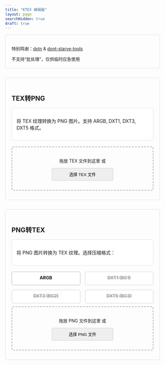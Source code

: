 ```yaml
---
title: "KTEX 编辑器"
layout: page
searchHidden: true
draft: true
---
```


<style>
  
  h1 {
  text-align: center;
  }
  
    .section {
        margin-bottom: 30px;
        padding: 20px;
        border: 1px solid #ddd;
        border-radius: 5px;
    }
  
  .tool-info {
  background: white;
  padding: 15px;
  border-radius: 8px;
  margin-bottom: 20px;
  font-size: 0.95rem;
  border: 1px solid #ddd;
  }
  
  .tool-info ul {
  padding-left: 20px;
  margin: 10px 0;
  }
  
  .tool-info li {
  margin-bottom: 8px;
  }
  
  .drop-zone {
  border: 2px dashed #aaa;
  padding: 20px;
  text-align: center;
  margin: 10px 0;
  cursor: pointer;
  border-radius: 3px;
  }
  .drop-zone.drag-over {
  border-color: #666;
  }
  
  
  .section button {
  border: 1px solid #ccc;
  border-radius: 5px;
  padding: 10px;
  margin: 10px auto;
  border-radius: 3px;
  cursor: pointer;
  display: block;
  width: 200px; /* 固定宽度，根据需求调整数值 */
  }
  .section button:hover {
  transform: translateY(-1px);
  box-shadow: 0 2px 8px #666;
  }
  
  .file-info {
  padding: 15px;
  background: white;
  border-radius: 8px;
  margin: 15px 0;
  font-size: 0.9rem;
  border: 1px solid #ddd;
  }

  select, .format-selector {
  width: 100%;
  padding: 12px;
  border: 2px solid #ddd;
  border-radius: 4px;
  margin: 15px 0;
  font-size: 1rem;
  background: white;
  }
  
  #dxtFormatSelect {
  display: flex;
  flex-wrap: wrap;
  gap: 15px;
  margin: 0 0 10px 0;
  }
  
  .option-card {
  border: 2px solid #ddd;
  border-radius: 8px;
  padding: 10px;
  margin-bottom: 0;
  cursor: pointer;
  transition: all 0.3s ease;
  flex: 1;
  min-width: calc(50% - 15px);
  box-sizing: border-box;
  background: white;
  text-align: center;
  }
  
  .option-card:hover {
  transform: translateY(-1px);
  box-shadow: 0 2px 8px #666;
  }
  
  .option-card.selected {
  border: 1px solid #aaa;
  border-radius: 5px;
  }
  
  .option-card h4 {
  margin: 0 0 5px 0;
  font-size: 0.9rem;
  }
  
  .option-card p {
  margin: 0;
  font-size: 0.8rem;
  }
  
  
  
  .option-card-disabled {
  border: 1px solid #ccc;
  border-radius: 5px;
  padding: 10px;
  margin-bottom: 0;
  cursor: pointer;
  transition: all 0.3s ease;
  flex: 1;
  min-width: calc(50% - 15px);
  box-sizing: border-box;
  background: white;
  text-align: center;
  }
  .option-card-disabled h4 {
  margin: 0 0 5px 0;
  font-size: 0.9rem;
  color: #999;
  }


  .progress-container {
  margin: 20px 0;
  display: none;
  }
  
  .progress-bar {
  height: 20px;
  border-radius: 4px;
  overflow: hidden;
  margin-bottom: 10px;
  }
  
  .progress-fill {
  height: 100%;
  background: #4cd964;
  width: 0%;
  transition: width 0.5s ease;
  border-radius: 4px;
  }
  
  .thumbnail {
  width: 100%;
  height: 200px;
  border-radius: 6px;
  margin: 15px 0;
  display: flex;
  align-items: center;
  justify-content: center;
  overflow: hidden;
  display: none;
  border: 1px solid #ddd;
  }
  
  .thumbnail img {
  max-width: 100%;
  max-height: 100%;
  object-fit: contain;
  }
  
  .hidden {
  display: none;
  }
  
  .error-message {
  color: red;
  background: rgba(231, 76, 60, 0.1);
  padding: 10px;
  border-radius: 4px;
  margin: 10px 0;
  display: none;
  border: 1px solid rgba(231, 76, 60, 0.2);
  }
  
  #downloadAllBtn, #downloadKlfaBtn {
  display: block;
  margin: 10px auto;
  width: 80%;
  max-width: 300px;
  }
</style>



<div class="section">
<p>特别鸣谢：<a href="https://github.com/LordVonAdel/dxtn" target="_blank">dxtn</a>
& <a href="https://github.com/handsomematt/dont-starve-tools" target="_blank">dont-starve-tools</a>
</p>
不支持“批处理”，仅供临时应急使用
</div>

<!-- TEX转PNG部分 -->
<div class="section">
  <h2><i class="fas fa-file-export"></i> TEX转PNG</h2>
  <div class="tool-info">
  <p>将 TEX 纹理转换为 PNG 图片。支持 ARGB, DXT1, DXT3, DXT5 格式。</p>
  <!-- <ul> -->
  <!-- <li>DXT1 (无Alpha通道压缩)</li> -->
  <!-- <li>DXT3 (带Alpha通道压缩)</li> -->
  <!-- <li>DXT5 (高质量Alpha通道压缩)</li> -->
  <!-- <li>ARGB (未压缩32位格式)</li> -->
  <!-- </ul> -->
  </div>
  
  <div id="texDropZone" class="drop-zone">
  <!-- <i class="fas fa-file-import"></i> -->
  <p>拖放 TEX 文件到这里 或</p>
  <button id="texBrowseBtn">选择 TEX 文件</button>
  <input type="file" id="texFileInput" accept=".tex" style="display: none;">
  </div>
  
  <div class="thumbnail" id="texThumbnail">
  <!-- 预览图将在这里显示 -->
  </div>
  
  <div class="file-info" id="texInfo" style="display: none;">
  <p><strong>文件信息：</strong> <span id="texFileName"></span></p>
  <p><strong>格式：</strong> <span id="texFormat"></span></p>
  <p><strong>尺寸：</strong> <span id="texDimensions"></span></p>
  <p><strong>大小：</strong> <span id="texSize"></span></p>
  <button id="downloadPngBtn" class="btn-success" disabled>
  <i class="fas fa-download"></i> 下载PNG
  </button>
  </div>
  
  <div class="error-message" id="texError"></div>
  
  <div class="btn-group" style="display: none;">
  <button id="convertTexBtn" class="btn-primary" disabled >
  <i class="fas fa-sync-alt"></i> 转换为PNG
  </button>
  </div>
</div>

<!-- PNG转TEX部分 -->
<div class="section">
  <h2><i class="fas fa-file-import"></i> PNG转TEX</h2>
  <div class="tool-info">
  <p>将 PNG 图片转换为 TEX 纹理。选择压缩格式：</p>
  </div>
  
  <div id="dxtFormatSelect">
  <div class="option-card selected" data-format="argb">
  <h4>ARGB</h4>
  <!-- <p>最高质量 - 无压缩</p> -->
  </div>
  <div class="option-card-disabled" data-format="dxt1">
  <!-- <h4>DXT1 (BC1)</h4> -->
  <h4><s>DXT1 (BC1)</s></h4>

  <!-- <p>4:1压缩 - 适合大多数无透明纹理</p> -->
  </div>
  <div class="option-card-disabled" data-format="dxt3">
  <!-- <h4>DXT3 (BC2)</h4> -->
  <h4><s>DXT3 (BC2)</s></h4>
  <!-- <p>4:1压缩 - 带独立Alpha通道</p> -->
  </div>
  <div class="option-card-disabled" data-format="dxt5">
  <!-- <h4>DXT5 (BC3)</h4> -->
  <h4><s>DXT5 (BC3)</s></h4>
  <!-- <p>4:1压缩 - 高质量透明通道</p> -->
  </div>
  </div>
  
  <div id="pngDropZone" class="drop-zone">
  <!-- <i class="fas fa-file-import"></i> -->
  <p>拖放 PNG 文件到这里 或</p>
  <button id="texBrowseBtn">选择 PNG 文件</button>
  <!-- <p class="small">支持PNG格式图像文件</p> -->
  <input type="file" id="pngFileInput" accept=".png" style="display: none;">
  </div>
  
  
  <div class="thumbnail" id="pngThumbnail">
  <!-- 预览图将在这里显示 -->
  </div>
  
  <div class="file-info" id="pngInfo" style="display: none;">
  <p><strong>文件信息：</strong> <span id="pngFileName"></span></p>
  <p><strong>尺寸：</strong> <span id="pngDimensions"></span></p>
  <p><strong>大小：</strong> <span id="pngSize"></span></p>
  <button id="downloadTexBtn" class="btn-success" disabled>
  <i class="fas fa-download"></i> 下载TEX
  </button>
  </div>
  
  <div class="error-message" id="pngError"></div>
  
  <div class="btn-group" style="display: none;">
  <button id="convertPngBtn" class="btn-primary" disabled >
  <i class="fas fa-cogs"></i> 转换为TEX
  </button>
  </div>
</div>

<div class="progress-container" id="progressContainer">
  <div class="progress-bar">
  <div class="progress-fill" id="progressFill"></div>
  </div>
  <p id="progressText">处理中，请稍候...</p>
</div>

<!-- <div class="section"> -->
  <!-- <p><strong>免责声明：</strong> 本工具仅供学习使用，请勿用于任何非法用途。使用本工具即表示您了解并同意承担所有责任。</p> -->
<!-- </div> -->


<!-- <script src="/js/ktex.js"></script> -->
<script src="https://cdnjs.cloudflare.com/ajax/libs/FileSaver.js/2.0.5/FileSaver.min.js"></script>

<script>
    // 网页交互功能
    document.addEventListener('DOMContentLoaded', function() {
        // 文件选择器元素
        const texFileInput = document.getElementById('texFileInput');
        const pngFileInput = document.getElementById('pngFileInput');
        
        // 拖放区元素
        const texDropZone = document.getElementById('texDropZone');
        const pngDropZone = document.getElementById('pngDropZone');
        
        // 转换按钮元素
        const convertTexBtn = document.getElementById('convertTexBtn');
        const convertPngBtn = document.getElementById('convertPngBtn');
        
        // 下载按钮元素
        const downloadPngBtn = document.getElementById('downloadPngBtn');
        const downloadTexBtn = document.getElementById('downloadTexBtn');
        
        // 进度条元素
        const progressContainer = document.getElementById('progressContainer');
        const progressFill = document.getElementById('progressFill');
        const progressText = document.getElementById('progressText');
        
        // 文件信息元素
        const texInfo = document.getElementById('texInfo');
        const pngInfo = document.getElementById('pngInfo');
        
        // 缩略图元素
        const texThumbnail = document.getElementById('texThumbnail');
        const pngThumbnail = document.getElementById('pngThumbnail');
        
        // 错误信息元素
        const texError = document.getElementById('texError');
        const pngError = document.getElementById('pngError');
        
        // 存储当前处理的文件
        let currentTexFile = null;
        let currentPngFile = null;
        let currentDxtFormat = 'argb';
        let convertedPngData = null;
        let convertedTexData = null;
        
        // 设置当前DXT格式
        document.querySelectorAll('.option-card').forEach(card => {
            card.addEventListener('click', function() {
                document.querySelectorAll('.option-card').forEach(c => 
                    c.classList.remove('selected'));
                
                this.classList.add('selected');
                currentDxtFormat = this.dataset.format;
            });
        });
        
        

        
        // 为拖放区添加事件监听器
        setupDropZone(texDropZone, texFileInput, handleTexFile);
        setupDropZone(pngDropZone, pngFileInput, handlePngFile);
        
        // 设置拖放区功能
        function setupDropZone(dropZone, fileInput, handler) {
            dropZone.addEventListener('click', () => fileInput.click());
            
            ['dragenter', 'dragover', 'dragleave', 'drop'].forEach(eventName => {
                dropZone.addEventListener(eventName, preventDefaults, false);
            });
            
            function preventDefaults(e) {
                e.preventDefault();
                e.stopPropagation();
            }
            
            ['dragenter', 'dragover'].forEach(eventName => {
                dropZone.addEventListener(eventName, highlight, false);
            });
            
            ['dragleave', 'drop'].forEach(eventName => {
                dropZone.addEventListener(eventName, unhighlight, false);
            });
            
            function highlight() {
                dropZone.classList.add('drag-over');
            }
            
            function unhighlight() {
                dropZone.classList.remove('drag-over');
            }
            
            dropZone.addEventListener('drop', handleDrop, false);
            
            fileInput.addEventListener('change', handleInput, false);
            
            function handleDrop(e) {
                const dt = e.dataTransfer;
                const files = dt.files;
                if (files.length) {
                    handler(files[0]);
                }
            }
            
            function handleInput(e) {
                if (this.files.length) {
                    handler(this.files[0]);
                }
            }
        }
        
        // 处理TEX文件
        function handleTexFile(file) {
            if (!file.name.toLowerCase().endsWith('.tex')) {
                showError(texError, '请上传有效的TEX文件');
                return;
            }
            
            hideError(texError);
            currentTexFile = file;
            
            // 显示文件信息
            document.getElementById('texFileName').textContent = file.name;
            document.getElementById('texDimensions').textContent = "未知";
            document.getElementById('texFormat').textContent = "未知";
            document.getElementById('texSize').textContent = formatFileSize(file.size);
            texInfo.style.display = 'block';
            
            // 启用转换按钮
            convertTexBtn.disabled = false;
            downloadPngBtn.disabled = true;
            
            // 清除之前的转换结果
            convertedPngData = null;
            texThumbnail.innerHTML = '';
            texThumbnail.style.display = 'none';
            
            convertTexFn();
        }
        
        // 处理PNG文件
        function handlePngFile(file) {
            if (!file.name.toLowerCase().endsWith('.png')) {
                showError(pngError, '请上传有效的PNG文件');
                return;
            }
            
            hideError(pngError);
            currentPngFile = file;
            
            // 显示文件信息
            document.getElementById('pngFileName').textContent = file.name;
            document.getElementById('pngSize').textContent = formatFileSize(file.size);
            pngInfo.style.display = 'block';
            downloadTexBtn.disabled = true;
            
            // 清除之前的转换结果
            convertedTexData = null;
            
            // 显示预览图片
            const reader = new FileReader();
            reader.onload = function(e) {
                const img = new Image();
                img.onload = function() {
                    document.getElementById('pngDimensions').textContent = `${img.width}×${img.height}像素`;
                    pngThumbnail.innerHTML = `<img src="${e.target.result}" alt="预览">`;
                    pngThumbnail.style.display = 'flex';
                    convertPngBtn.disabled = false;
                };
                img.src = e.target.result;
            };
            reader.readAsDataURL(file);
            
            convertPngFn();
        }
        
        // 转换TEX为PNG
        convertTexBtn.addEventListener('click', convertTexFn);
        
        function convertTexFn() {
            if (!currentTexFile) return;
            
            showProgress(true);
            simulateProgress();
            
            const reader = new FileReader();
            reader.onload = function(e) {
                try {
                    const texData = new Uint8Array(e.target.result);
                    const texFile = TEXFile.fromArrayBuffer(texData.buffer);
                    
                    // 获取格式和尺寸
                    const format = texFile.getPixelFormat();
                    const width = texFile.mipmaps[0].width;
                    const height = texFile.mipmaps[0].height;
                    
                    // 更新文件信息
                    document.getElementById('texDimensions').textContent = `${width}×${height}像素`;
                    document.getElementById('texFormat').textContent = format.toUpperCase();
                    
                    
                    // 创建compression对象
                    let compression;
                    switch(format) {
                        case 'dxt1':
                            compression = {
                                blockSize: DXT1BlockSize,
                                blockDecompressMethod: decompressBlockDXT1
                            };
                            break;
                        case 'dxt3':
                            compression = {
                                blockSize: DXT3BlockSize,
                                blockDecompressMethod: decompressBlockDXT3
                            };
                            break;
                        case 'dxt5':
                            compression = {
                                blockSize: DXT5BlockSize,
                                blockDecompressMethod: decompressBlockDXT5
                            };
                            break;
                        case 'argb':
                            // 对于ARGB格式，不需要压缩
                            compression = null;
                            break;
                        default:
                            throw new Error("不支持的DXT格式");
                    }
                    
                    
                    let rgbaData;
                    
                    // 处理不同的格式
                    if (format === 'argb') {
                        // ARGB格式直接使用原始数据
                        rgbaData = texFile.mipmaps[0].data;
                    } else {
                        // DXT格式需要解压缩
                        rgbaData = decompress(width, height, texFile.mipmaps[0].data, compression);
                    }
                    
                    
                    // 修复：翻转图像数据（解决上下颠倒问题）
                    const flippedData = new Uint8ClampedArray(rgbaData.length);
                    for (let y = 0; y < height; y++) {
                        for (let x = 0; x < width; x++) {
                            const srcIndex = (y * width + x) * 4;
                            const destIndex = ((height - 1 - y) * width + x) * 4;
                            flippedData[destIndex] = rgbaData[srcIndex];         // R
                            flippedData[destIndex + 1] = rgbaData[srcIndex + 1]; // G
                            flippedData[destIndex + 2] = rgbaData[srcIndex + 2]; // B
                            flippedData[destIndex + 3] = rgbaData[srcIndex + 3]; // A
                        }
                    }
                    
                    // 创建Canvas并绘制图像
                    const canvas = document.createElement('canvas');
                    canvas.width = width;
                    canvas.height = height;
                    const ctx = canvas.getContext('2d');
                    const imageData = ctx.createImageData(width, height);
                    imageData.data.set(flippedData)
                    ctx.putImageData(imageData, 0, 0);
                    
                    // 转换为PNG数据URL
                    convertedPngData = canvas.toDataURL('image/png');
                    
                    // 显示转换后的图像
                    texThumbnail.innerHTML = `<img src="${convertedPngData}" alt="转换后的PNG">`;
                    texThumbnail.style.display = 'flex';
                    
                    // 启用下载按钮
                    convertTexBtn.disabled = true;
                    downloadPngBtn.disabled = false;
                    showProgress(false);
                } catch (error) {
                    showError(texError, `转换失败: ${error.message}`);
                    showProgress(false);
                }
            };
            reader.readAsArrayBuffer(currentTexFile);
        };
        
        // 转换PNG为TEX
        convertPngBtn.addEventListener('click', convertPngFn);
        
        function convertPngFn() {
            if (!currentPngFile) return;
            
            showProgress(true);
            simulateProgress();
            
            const reader = new FileReader();
            reader.onload = function(e) {
                const img = new Image();
                img.onload = function() {
                    try {
                        const canvas = document.createElement('canvas');
                        canvas.width = img.width;
                        canvas.height = img.height;
                        const ctx = canvas.getContext('2d');
                        ctx.drawImage(img, 0, 0);
                        
                        // 获取图像数据
                        const imageData = ctx.getImageData(0, 0, img.width, img.height);
                        const rgbaData = imageData.data;
                        
                        // 创建compression对象
                        let compression;
                        switch(currentDxtFormat) {
                            case 'dxt1':
                                compression = {
                                    blockSize: DXT1BlockSize,
                                    blockCompressMethod: compressBlockDXT1
                                };
                                break;
                            case 'dxt3':
                                compression = {
                                    blockSize: DXT3BlockSize,
                                    blockCompressMethod: compressBlockDXT3
                                };
                                break;
                            case 'dxt5':
                                compression = {
                                    blockSize: DXT5BlockSize,
                                    blockCompressMethod: compressBlockDXT5
                                };
                                break;
                            case 'argb':
                                // 对于ARGB格式，不需要压缩
                                compression = null;
                                break;
                            default:
                                throw new Error("不支持的DXT格式");
                        }
                        
                        const width = img.width;
                        const height = img.height;
                        
                        // 修复：翻转图像数据（解决上下颠倒问题）
                        const flippedData = new Uint8ClampedArray(rgbaData.length);
                        for (let y = 0; y < height; y++) {
                            for (let x = 0; x < width; x++) {
                                const srcIndex = (y * width + x) * 4;
                                const destIndex = ((height - 1 - y) * width + x) * 4;
                                flippedData[destIndex] = rgbaData[srcIndex];         // R
                                flippedData[destIndex + 1] = rgbaData[srcIndex + 1]; // G
                                flippedData[destIndex + 2] = rgbaData[srcIndex + 2]; // B
                                flippedData[destIndex + 3] = rgbaData[srcIndex + 3]; // A
                            }
                        }
                        
                        // 创建TEX文件
                        let texData;
                        if (currentDxtFormat === 'argb') {
                            // 对于ARGB格式，直接使用原始数据
                            texData = flippedData;
                        } else {
                            // 使用compress函数压缩数据
                            texData = compress(img.width, img.height, flippedData, compression);
                        }
                        
                        
                        
                        // 创建TEX文件对象
                        const texFile = new TEXFile();
                        texFile.header.pixelFormat = getPixelFormatValue(currentDxtFormat);
                        const mipmap = {
                            width: img.width,
                            height: img.height,
                            pitch: currentDxtFormat === 'argb' ? img.width * 4 : img.width,
                            dataSize: texData.length,
                            data: texData
                        };
                        texFile.mipmaps.push(mipmap);
                        
                        // 转换为ArrayBuffer
                        const texArrayBuffer = texFile.toArrayBuffer();
                        
                        // 存储转换后的数据
                        convertedTexData = new Blob([texArrayBuffer], {type: 'application/octet-stream'});
                        
                        // 更新文件信息
                        document.getElementById('texDimensions').textContent = `${img.width}×${img.height}像素`;
                        document.getElementById('texFormat').textContent = currentDxtFormat.toUpperCase();
                        document.getElementById('texSize').textContent = formatFileSize(convertedTexData.size);
                        
                        // 启用下载按钮
                        convertPngBtn.disabled = true;
                        downloadTexBtn.disabled = false;
                        showProgress(false);
                    } catch (error) {
                        showError(pngError, `转换失败: ${error.message}`);
                        showProgress(false);
                    }
                };
                img.src = e.target.result;
            };
            reader.readAsDataURL(currentPngFile);
        };
        
        // 辅助函数：获取像素格式的数值表示
        function getPixelFormatValue(format) {
            switch(format) {
                case 'dxt1': return 0;
                case 'dxt3': return 1;
                case 'dxt5': return 2;
                case 'argb': return 4;
                default: return 0; // 默认为DXT1
            }
        }

        
        // 下载转换后的PNG文件
        downloadPngBtn.addEventListener('click', function() {
            if (!convertedPngData) return;
            
            const filename = currentTexFile ? 
                currentTexFile.name.replace('.tex', '.png') : 'converted.png';
            
            // 创建a标签并触发下载
            const link = document.createElement('a');
            link.href = convertedPngData; // 直接使用dataURL作为链接
            link.download = filename; // 文件名（指定后浏览器会下载而非跳转）
            document.body.appendChild(link);
            link.click();
            document.body.removeChild(link); // 清理DOM

        });
        
        // 下载转换后的TEX文件
        downloadTexBtn.addEventListener('click', function() {
            if (!convertedTexData) return;
            
            const blob = URL.createObjectURL(convertedTexData);
            const filename = currentPngFile ? 
                currentPngFile.name.replace('.png', '.tex') : 'converted.tex';
            saveAs(blob, filename);
        });
        
        // 显示/隐藏进度条
        function showProgress(show) {
            progressContainer.style.display = show ? 'block' : 'none';
            if (show) {
                progressFill.style.width = '0%';
                progressText.textContent = '处理中，请稍候...';
            }
        }
        
        // 模拟进度更新
        function simulateProgress() {
            let width = 0;
            const interval = setInterval(() => {
                width += 5 + Math.random() * 15;
                if (width >= 100) {
                    width = 100;
                    clearInterval(interval);
                }
                progressFill.style.width = `${width}%`;
                
                if (width < 30) {
                    progressText.textContent = '读取文件...';
                } else if (width < 60) {
                    progressText.textContent = '解码图像...';
                } else if (width < 90) {
                    progressText.textContent = '应用DXT压缩...';
                } else {
                    progressText.textContent = '完成！';
                }
            }, 200);
        }
        
        // 格式化文件大小
        function formatFileSize(bytes) {
            if (bytes < 1024) return bytes + ' B';
            else if (bytes < 1048576) return (bytes / 1024).toFixed(2) + ' KB';
            else return (bytes / 1048576).toFixed(2) + ' MB';
        }
        
        // 显示错误信息
        function showError(element, message) {
            element.textContent = message;
            element.style.display = 'block';
        }
        
        // 隐藏错误信息
        function hideError(element) {
            element.style.display = 'none';
        }
    });
</script>